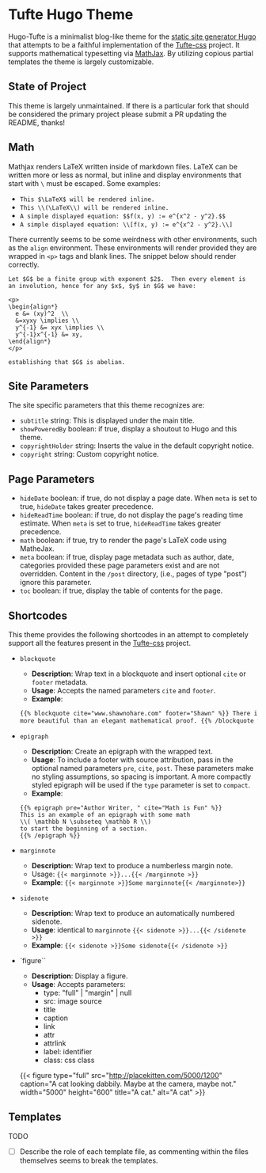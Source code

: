 # Tufte Hugo Theme

Hugo-Tufte is a minimalist blog-like theme for the
[static site generator Hugo](https://gohugo.io) that
attempts to be a faithful implementation of the
[Tufte-css](https://github.com/edwardtufte/tufte-css) project.
It supports mathematical typesetting via [MathJax](https://www.mathjax.org).
By utilizing copious partial templates the theme is largely customizable.

## State of Project

This theme is largely unmaintained. If there is a particular fork
that should be considered the primary project please submit a PR
updating the README, thanks!

## Math

Mathjax renders LaTeX written inside of markdown files. LaTeX can be
written more or less as normal, but inline and display environments that
start with `\` must be escaped. Some examples:

- `This $\LaTeX$ will be rendered inline.`
- `This \\(\LaTeX\\) will be rendered inline.`
- `A simple displayed equation: $$f(x, y) := e^{x^2 - y^2}.$$`
- `A simple displayed equation: \\[f(x, y) := e^{x^2 - y^2}.\\]`

There currently seems to be some weirdness with other environments,
such as the `align` environment. These environments will render provided
they are wrapped in `<p>` tags and blank lines. The snippet below should
render correctly.

```
Let $G$ be a finite group with exponent $2$.  Then every element is
an involution, hence for any $x$, $y$ in $G$ we have:

<p>
\begin{align*}
  e &= (xy)^2  \\
  &=xyxy \implies \\
  y^{-1} &= xyx \implies \\
  y^{-1}x^{-1} &= xy,
\end{align*}
</p>

establishing that $G$ is abelian.
```

## Site Parameters

The site specific parameters that this theme recognizes are:

- `subtitle` string: This is displayed under the main title.
- `showPoweredBy` boolean: if true, display a shoutout to Hugo and this theme.
- `copyrightHolder` string: Inserts the value in the default copyright notice.
- `copyright` string: Custom copyright notice.

## Page Parameters

- `hideDate` boolean: if true, do not display a page date. When `meta` is set to
  true, `hideDate` takes greater precedence.
- `hideReadTime` boolean: if true, do not display the page's reading time
  estimate. When `meta` is set to true, `hideReadTime` takes greater precedence.
- `math` boolean: if true, try to render the page's LaTeX code using MatheJax.
- `meta` boolean: if true, display page metadata such as author, date, categories provided
  these page parameters exist and are not overridden. Content in the `/post` directory,
  (i.e., pages of type "post") ignore this parameter.
- `toc` boolean: if true, display the table of contents for the page.

## Shortcodes

This theme provides the following shortcodes in an attempt to completely
support all the features present in the
[Tufte-css](https://github.com/edwardtufte/tufte-css) project.

- `blockquote`

  - **Description**: Wrap text in a blockquote and insert optional
    `cite` or `footer` metadata.
  - **Usage**: Accepts the named parameters `cite` and `footer`.
  - **Example**:

  ```html
  {{% blockquote cite="www.shawnohare.com" footer="Shawn" %}} There is nothing
  more beautiful than an elegant mathematical proof. {{% /blockquote %}}`
  ```

- `epigraph`

  - **Description**: Create an epigraph with the wrapped text.
  - **Usage**: To include a footer with source attribution, pass in the
    optional named parameters `pre`, `cite`, `post`. These parameters
    make no styling assumptions, so spacing is important. A more compactly
    styled epigraph will be used if the `type` parameter is set to `compact`.
  - **Example**:

  ```
  {{% epigraph pre="Author Writer, " cite="Math is Fun" %}}
  This is an example of an epigraph with some math
  \\( \mathbb N \subseteq \mathbb R \\)
  to start the beginning of a section.
  {{% /epigraph %}}
  ```

- `marginnote`

  - **Description**: Wrap text to produce a numberless margin note.
  - Usage: `{{< marginnote >}}...{{< /marginnote >}}`
  - **Example**: `{{< marginnote >}}Some marginnote{{< /marginnote>}}`

- `sidenote`

  - **Description**: Wrap text to produce an automatically numbered sidenote.
  - **Usage**: identical to `marginnote`
    `{{< sidenote >}}...{{< /sidenote >}}`
  - **Example**: `{{< sidenote >}}Some sidenote{{< /sidenote >}}`

- `figure``

  - **Description**: Display a figure.
  - **Usage**: Accepts parameters:
    - type: "full" | "margin" | null
    - src: image source
    - title
    - caption
    - link
    - attr
    - attrlink
    - label: identifier
    - class: css class

  {{< figure type="full" src="http://placekitten.com/5000/1200" caption="A cat looking dabbily. Maybe at the camera, maybe not." width="5000" height="600" title="A cat." alt="A cat" >}}

## Templates

TODO

- [ ] Describe the role of each template file, as commenting within the files
      themselves seems to break the templates.
